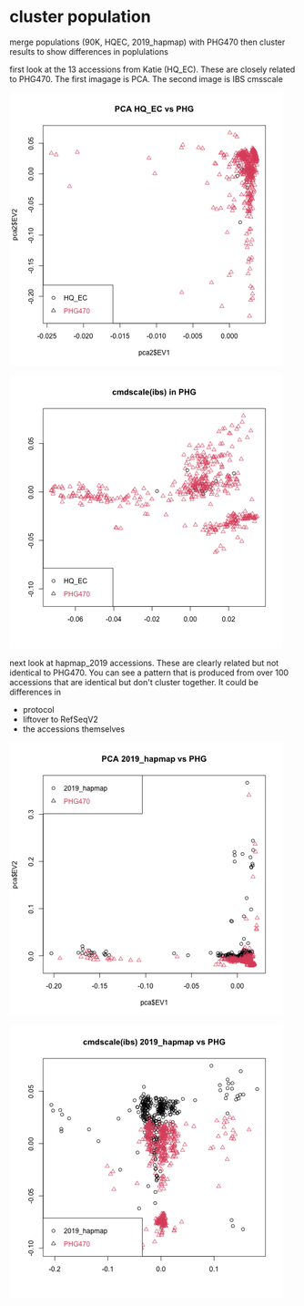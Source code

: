 # cluster population

merge populations (90K, HQEC, 2019_hapmap) with PHG470 then cluster results to show differences in poplulations

first look at the 13 accessions from Katie (HQ_EC). These are closely related to PHG470. The first imagage is PCA. The second image is IBS cmsscale

![PCA1](https://github.com/TriticeaeToolbox/PHGv2/blob/main/cluster-snprelate/images/snprelate-pca-HQEC.png)

![CMD1](https://github.com/TriticeaeToolbox/PHGv2/blob/main/cluster-snprelate/images/snprelate-cmdscale-HQEC.png)

next look at hapmap_2019 accessions. These are clearly related but not identical to PHG470. You can see a pattern that is produced from over 100 accessions that are identical but don't cluster together. It could be differences in
- protocol
- liftover to RefSeqV2
- the accessions themselves

![PCA2](https://github.com/TriticeaeToolbox/PHGv2/blob/main/cluster-snprelate/images/snprelate-pca-2019hapmap.png)

![CMD2](https://github.com/TriticeaeToolbox/PHGv2/blob/main/cluster-snprelate/images/snprelate-cmdscale-2019hapmap.png)

